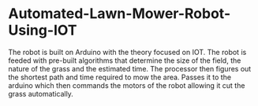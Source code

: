 # Automated-Lawn-Mower-Robot-Using-IOT
The robot is built on Arduino with the theory focused on IOT. The robot is feeded with pre-built algorithms that determine the size of the field, the nature of the grass and the estimated time. 
The processor then figures out the shortest path and time required to mow the area. Passes it to the arduino which then commands the motors of the robot allowing it cut the grass automatically. 
